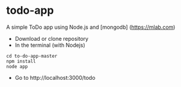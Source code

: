 # todo-app

A simple ToDo app using Node.js and [mongodb] (https://mlab.com)

 - Download or clone repository
 - In the terminal (with Nodejs)
```
cd to-do-app-master
npm install
node app
```
 - Go to http://localhost:3000/todo
